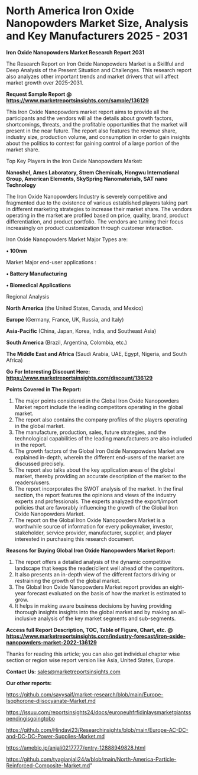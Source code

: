  # North America Iron Oxide Nanopowders Market Size, Analysis and Key Manufacturers 2025 - 2031

<strong>Iron Oxide Nanopowders Market Research Report 2031</strong>

The Research Report on Iron Oxide Nanopowders Market is a Skillful and Deep Analysis of the Present Situation and Challenges. This research report also analyzes other important trends and market drivers that will affect market growth over 2025-2031.

<strong>Request Sample Report @ <a href=https://www.marketreportsinsights.com/sample/136129>https://www.marketreportsinsights.com/sample/136129</a></strong>

This Iron Oxide Nanopowders market report aims to provide all the participants and the vendors will all the details about growth factors, shortcomings, threats, and the profitable opportunities that the market will present in the near future. The report also features the revenue share, industry size, production volume, and consumption in order to gain insights about the politics to contest for gaining control of a large portion of the market share.

Top Key Players in the Iron Oxide Nanopowders Market:

<strong>Nanoshel, Ames Laboratory, Strem Chemicals, Hongwu International Group, American Elements, SkySpring Nanomaterials, SAT nano Technology</strong>

The Iron Oxide Nanopowders Industry is severely competitive and fragmented due to the existence of various established players taking part in different marketing strategies to increase their market share. The vendors operating in the market are profiled based on price, quality, brand, product differentiation, and product portfolio. The vendors are turning their focus increasingly on product customization through customer interaction.

Iron Oxide Nanopowders Market Major Types are:

<strong>• 100nm</strong>

Market Major end-user applications :

<strong>• Battery Manufacturing

• Biomedical Applications</strong>

Regional Analysis

</u><strong><b>North America</b></strong> (the United States, Canada, and Mexico)

<strong><b>Europe </b></strong>(Germany, France, UK, Russia, and Italy)

<strong><b>Asia-Pacific</b></strong> (China, Japan, Korea, India, and Southeast Asia)

<strong><b>South America</b></strong> (Brazil, Argentina, Colombia, etc.)

<strong><b>The Middle East and Africa</b></strong> (Saudi Arabia, UAE, Egypt, Nigeria, and South Africa)

<strong>Go For Interesting Discount Here: <a href=https://www.marketreportsinsights.com/discount/136129>https://www.marketreportsinsights.com/discount/136129</a></strong>

<strong>Points Covered in The Report:</strong>
<ol>
  <li>The major points considered in the Global Iron Oxide Nanopowders Market report include the leading competitors operating in the global market.</li>
  <li>The report also contains the company profiles of the players operating in the global market.</li>
  <li>The manufacture, production, sales, future strategies, and the technological capabilities of the leading manufacturers are also included in the report.</li>
  <li>The growth factors of the Global Iron Oxide Nanopowders Market are explained in-depth, wherein the different end-users of the market are discussed precisely.</li>
  <li>The report also talks about the key application areas of the global market, thereby providing an accurate description of the market to the readers/users.</li>
  <li>The report incorporates the SWOT analysis of the market. In the final section, the report features the opinions and views of the industry experts and professionals. The experts analyzed the export/import policies that are favorably influencing the growth of the Global Iron Oxide Nanopowders Market.</li>
  <li>The report on the Global Iron Oxide Nanopowders Market is a worthwhile source of information for every policymaker, investor, stakeholder, service provider, manufacturer, supplier, and player interested in purchasing this research document.</li>
</ol>
<strong>Reasons for Buying Global Iron Oxide Nanopowders Market Report:</strong>

<ol>
  <li>The report offers a detailed analysis of the dynamic competitive landscape that keeps the reader/client well ahead of the competitors.</li>
  <li>It also presents an in-depth view of the different factors driving or restraining the growth of the global market.</li>
  <li>The Global Iron Oxide Nanopowders Market report provides an eight-year forecast evaluated on the basis of how the market is estimated to grow.</li>
  <li>It helps in making aware business decisions by having providing thorough insights insights into the global market and by making an all-inclusive analysis of the key market segments and sub-segments.</li>
</ol>
<strong>Access full Report Description, TOC, Table of Figure, Chart, etc. @ <a href=https://www.marketreportsinsights.com/industry-forecast/iron-oxide-nanopowders-market-2022-136129>https://www.marketreportsinsights.com/industry-forecast/iron-oxide-nanopowders-market-2022-136129</a></strong>


Thanks for reading this article; you can also get individual chapter wise section or region wise report version like Asia, United States, Europe.

<strong>Contact Us:</strong>
sales@marketreportsinsights.com

<strong>Our other reports:</strong>

<a href=https://github.com/sayysaif/market-research/blob/main/Europe-Isophorone-diisocyanate-Market.md>https://github.com/sayysaif/market-research/blob/main/Europe-Isophorone-diisocyanate-Market.md</a>

<a href=https://issuu.com/reportsinsights24/docs/europeuhfrfidinlaysmarketgiantsspendingisgoingtobo>https://issuu.com/reportsinsights24/docs/europeuhfrfidinlaysmarketgiantsspendingisgoingtobo</a>

<a href=https://github.com/Hindavi23/Researchinsights/blob/main/Europe-AC-DC-and-DC-DC-Power-Supplies-Market.md>https://github.com/Hindavi23/Researchinsights/blob/main/Europe-AC-DC-and-DC-DC-Power-Supplies-Market.md</a>

<a href=https://ameblo.jp/anjali0217777/entry-12888949828.html>https://ameblo.jp/anjali0217777/entry-12888949828.html</a>

<a href=https://github.com/tyagianjali24/a/blob/main/North-America-Particle-Reinforced-Composite-Market.md>https://github.com/tyagianjali24/a/blob/main/North-America-Particle-Reinforced-Composite-Market.md</a>"
